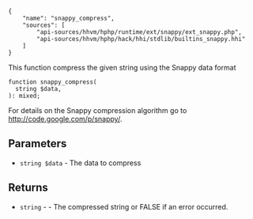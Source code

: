 ``` yamlmeta
{
    "name": "snappy_compress",
    "sources": [
        "api-sources/hhvm/hphp/runtime/ext/snappy/ext_snappy.php",
        "api-sources/hhvm/hphp/hack/hhi/stdlib/builtins_snappy.hhi"
    ]
}
```




This function compress the given string using the Snappy data format




``` Hack
function snappy_compress(
  string $data,
): mixed;
```




For details on the Snappy compression algorithm go to
http://code.google.com/p/snappy/.




## Parameters




+ ` string $data ` - The data to compress




## Returns




* ` string ` - - The compressed string or FALSE if an error occurred.
<!-- HHAPIDOC -->
